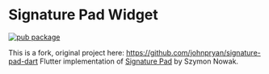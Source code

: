 # Signature Pad Widget
[![pub package](https://img.shields.io/pub/v/signature_pad_widget.svg?label=signature_pad_widget&color=blue)](https://pub.dev/packages/signature_pad_widget)

This is a fork, original project here: https://github.com/johnpryan/signature-pad-dart
Flutter implementation of [Signature Pad](https://github.com/szimek/signature_pad) by Szymon Nowak.
